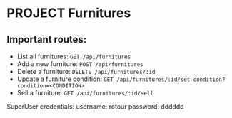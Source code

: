 # PROJECT Furnitures

## Important routes:

- List all furnitures: `GET /api/furnitures`
- Add a new furniture: `POST /api/furnitures`
- Delete a furniture: `DELETE /api/furnitures/:id`
- Update a furniture condition: `GET /api/furnitures/:id/set-condition?condition=<CONDITION>`
- Sell a furniture: `GET /api/furnitures/:id/sell`

SuperUser credentials:
username: rotour
password: dddddd
